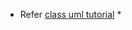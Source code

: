 * Refer [class uml tutorial](https://www.visual-paradigm.com/guide/uml-unified-modeling-language/uml-class-diagram-tutorial/)
  * 
